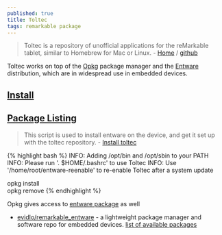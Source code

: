 ```yaml
---
published: true
title: Toltec
tags: remarkable package
---
```

> Toltec is a repository of unofficial applications for the reMarkable tablet, similar to Homebrew for Mac or Linux. - [Home](https://toltec-dev.org/) / [github](https://github.com/toltec-dev/toltec)

Toltec works on top of the [Opkg](https://code.google.com/archive/p/opkg/) package manager and the [Entware](https://github.com/Entware/Entware) distribution, which are in widespread use in embedded devices.

## [Install](https://github.com/toltec-dev/toltec#install-it)

##  [Package Listing](https://toltec-dev.org/stable/)
> This script is used to install entware on the device, and get it set up with the toltec repository. - [Install toltec](https://eeems.website/toltec/)

{% highlight bash %}
INFO:  Adding /opt/bin and /opt/sbin to your PATH
INFO:  Please run '. $HOME/.bashrc' to use Toltec
INFO:  Use '/home/root/entware-reenable' to re-enable Toltec after a system update

opkg install <application>  
opkg remove <application>
{% endhighlight %}

Opkg gives access to [entware package](http://pkg.entware.net/binaries/armv7/Packages.html) as well
  
- [evidlo/remarkable_entware](https://github.com/evidlo/remarkable_entware) - a lightweight package manager and software repo for embedded devices. [list of available packages](http://bin.entware.net/armv7sf-k3.2/)
